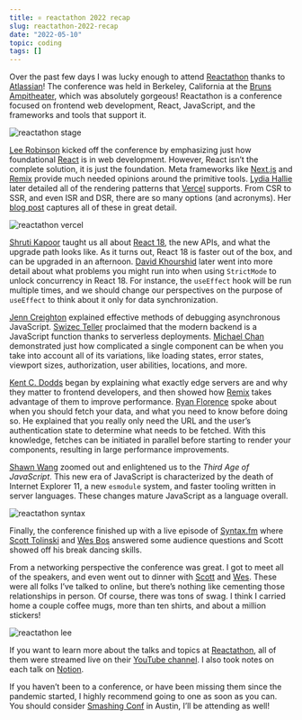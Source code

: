 ```yaml
---
title: ⚛️ reactathon 2022 recap
slug: reactathon-2022-recap
date: "2022-05-10"
topic: coding
tags: []
---
```


Over the past few days I was lucky enough to attend [Reactathon][reactathon] thanks to [Atlassian][atlassian]! The conference was held in Berkeley, California at the [Bruns Ampitheater][bruns-ampitheater], which was absolutely gorgeous! Reactathon is a conference focused on frontend web development, React, JavaScript, and the frameworks and tools that support it.

![reactathon stage][reactathon-stage]

[Lee Robinson][lee-robinson] kicked off the conference by emphasizing just how foundational [React][react] is in web development. However, React isn’t the complete solution, it is just the foundation. Meta frameworks like [Next.js][next] and [Remix][remix] provide much needed opinions around the primitive tools. [Lydia Hallie][lydia-hallie] later detailed all of the rendering patterns that [Vercel][vercel] supports. From CSR to SSR, and even ISR and DSR, there are so many options (and acronyms). Her [blog post][rendering] captures all of these in great detail.

![reactathon vercel][reactathon-vercel]

[Shruti Kapoor][shruti-kapoor] taught us all about [React 18][react-18], the new APIs, and what the upgrade path looks like. As it turns out, React 18 is faster out of the box, and can be upgraded in an afternoon. [David Khourshid][david-khourshid] later went into more detail about what problems you might run into when using `StrictMode` to unlock concurrency in React 18. For instance, the `useEffect` hook will be run multiple times, and we should change our perspectives on the purpose of `useEffect` to think about it only for data synchronization.

[Jenn Creighton][jenn-creighton] explained effective methods of debugging asynchronous JavaScript. [Swizec Teller][swizec-teller] proclaimed that the modern backend is a JavaScript function thanks to serverless deployments. [Michael Chan][michael-chan] demonstrated just how complicated a single component can be when you take into account all of its variations, like loading states, error states, viewport sizes, authorization, user abilities, locations, and more.

[Kent C. Dodds][kent-c-dodds] began by explaining what exactly edge servers are and why they matter to frontend developers, and then showed how [Remix][remix] takes advantage of them to improve performance. [Ryan Florence][ryan-florence] spoke about when you should fetch your data, and what you need to know before doing so. He explained that you really only need the URL and the user’s authentication state to determine what needs to be fetched. With this knowledge, fetches can be initiated in parallel before starting to render your components, resulting in large performance improvements.

[Shawn Wang][shawn-wang] zoomed out and enlightened us to the _Third Age of JavaScript_. This new era of JavaScript is characterized by the death of Internet Explorer 11, a new `esmodule` system, and faster tooling written in server languages. These changes mature JavaScript as a language overall.

![reactathon syntax][reactathon-syntax]

Finally, the conference finished up with a live episode of [Syntax.fm][syntax] where [Scott Tolinski][scott-tolinski] and [Wes Bos][wes-bos] answered some audience questions and Scott showed off his break dancing skills.

From a networking perspective the conference was great. I got to meet all of the speakers, and even went out to dinner with [Scott][reactathon-scott] and [Wes][reactathon-wes]. These were all folks I’ve talked to online, but there’s nothing like cementing those relationships in person. Of course, there was tons of swag. I think I carried home a couple coffee mugs, more than ten shirts, and about a million stickers!

![reactathon lee][reactathon-lee]

If you want to learn more about the talks and topics at [Reactathon][reactathon], all of them were streamed live on their [YouTube channel][reactathon-youtube]. I also took notes on each talk on [Notion][reactathon-notes].

If you haven’t been to a conference, or have been missing them since the pandemic started, I highly recommend going to one as soon as you can. You should consider [Smashing Conf][smashing-conf] in Austin, I’ll be attending as well!

[reactathon-stage]: https://res.cloudinary.com/bradgarropy/image/upload/f_auto,q_auto/bradgarropy.com/posts/reactathon-stage.jpg
[reactathon-lee]: https://res.cloudinary.com/bradgarropy/image/upload/f_auto,q_auto/bradgarropy.com/posts/reactathon-lee.jpg
[reactathon-scott]: https://twitter.com/bradgarropy/status/1522277230809808904
[reactathon-wes]: https://twitter.com/bradgarropy/status/1522277417695412235
[reactathon-syntax]: https://res.cloudinary.com/bradgarropy/image/upload/f_auto,q_auto/bradgarropy.com/posts/reactathon-syntax.jpg
[reactathon-vercel]: https://res.cloudinary.com/bradgarropy/image/upload/f_auto,q_auto/bradgarropy.com/posts/reactathon-vercel.jpg
[reactathon]: https://www.reactathon.com
[atlassian]: https://www.atlassian.com
[bruns-ampitheater]: https://calshakes.org/experience/welcome-to-the-bruns
[lee-robinson]: https://twitter.com/leeerob
[react]: https://reactjs.org
[next]: https://nextjs.org
[remix]: https://remix.run
[lydia-hallie]: https://twitter.com/lydiahallie
[vercel]: https://vercel.com
[rendering]: https://www.lydiahallie.io/talks/rendering-patterns
[shruti-kapoor]: https://twitter.com/shrutikapoor08
[react-18]: https://reactjs.org/blog/2022/03/29/react-v18.html
[david-khourshid]: https://twitter.com/DavidKPiano
[jenn-creighton]: https://twitter.com/gurlcode
[swizec-teller]: https://twitter.com/Swizec
[michael-chan]: https://twitter.com/chantastic
[kent-c-dodds]: https://twitter.com/kentcdodds
[ryan-florence]: https://twitter.com/ryanflorence
[shawn-wang]: https://twitter.com/swyx
[syntax]: https://syntax.fm
[scott-tolinski]: https://twitter.com/stolinski
[wes-bos]: https://twitter.com/wesbos
[reactathon-youtube]: https://www.youtube.com/c/RealWorldReact
[reactathon-notes]: https://bradgarropy.notion.site/reactathon-8628d6eb7f2348e99b9b7a27883170b9
[smashing-conf]: https://smashingconf.com/austin-2022
